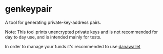 genkeypair
========

A tool for generating private-key-address pairs.

Note: This tool prints unencrypted private keys and is not recommended for day
to day use, and is intended mainly for tests.

In order to manage your funds it's recommended to use [danawallet](../danawallet)